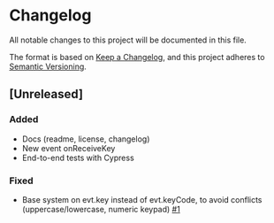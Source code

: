 # Changelog

All notable changes to this project will be documented in this file.

The format is based on [Keep a Changelog](https://keepachangelog.com/en/1.0.0/),
and this project adheres to [Semantic Versioning](https://semver.org/spec/v2.0.0.html).

## [Unreleased]

### Added

- Docs (readme, license, changelog)
- New event onReceiveKey
- End-to-end tests with Cypress

### Fixed

- Base system on evt.key instead of evt.keyCode, to avoid conflicts (uppercase/lowercase, numeric keypad) [#1]

[#1]: https://github.com/unfog-io/unfog-cli/issues/1
